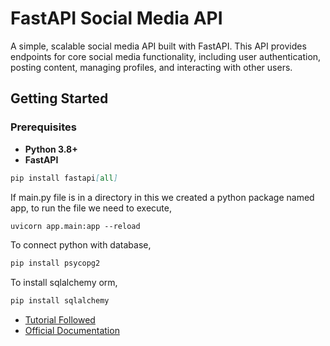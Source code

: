 # FastAPI Social Media API

A simple, scalable social media API built with FastAPI. This API provides endpoints for core social media functionality, including user authentication, posting content, managing profiles, and interacting with other users.

## Getting Started
### Prerequisites
- **Python 3.8+**
- **FastAPI**

```markdown
pip install fastapi[all]
```

If main.py file is in a directory in this we created a python package named app,
to run the file we need to execute,

```markdown
uvicorn app.main:app --reload
```

To connect python with database,
```markdown
pip install psycopg2
```
To install sqlalchemy orm,
```markdown
pip install sqlalchemy
```

- [Tutorial Followed](https://lnkd.in/gDjt_Gji)
- [Official Documentation](https://fastapi.tiangolo.com/tutorial/)
